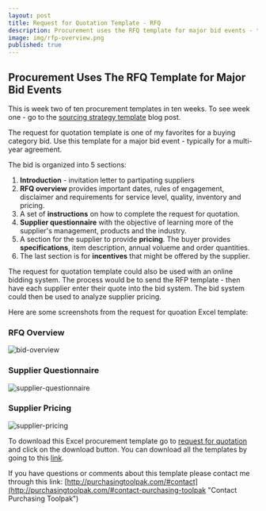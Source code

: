 ```yaml
---
layout: post
title: Request for Quotation Template - RFQ
description: Procurement uses the RFQ template for major bid events - typically for a multi-year agreement.
image: img/rfp-overview.png
published: true
---
```

## Procurement Uses The RFQ Template for Major Bid Events

This is week two of ten procurement templates in ten weeks. To see week one - go to the [sourcing strategy template]({{site.baseurl}}/2017/04/07/sourcing-strategy-template) blog post.

The request for quotation template is one of my favorites for a buying category bid. Use this template for a major bid event - typically for a multi-year agreement.

The bid is organized into 5 sections: <!--more-->
1. **Introduction** - invitation letter to partipating suppliers
2. **RFQ overview** provides important dates, rules of engagement, disclaimer and requirements for service level, quality, inventory and pricing.
3. A set of **instructions** on how to complete the request for quotation.
4. **Supplier questionnaire** with the objective of learning more of the supplier's management, products and the industry.
5. A section for the supplier to provide **pricing**. The buyer provides **specifications**, item description, annual volueme and order quantities.
6. The last section is for **incentives** that might be offered by the supplier.

The request for quotation template could also be used with an online bidding system. The process would be to send the RFP template - then have each supplier enter their quote into the bid system. The bid system could then be used to analyze supplier pricing.

Here are some screenshots from the request for quoation Excel template:
<div style="text-align:left" markdown="1">

### RFQ Overview

![bid-overview]({{site.baseurl}}/img/rfp-overview.png)

### Supplier Questionnaire

![supplier-questionnaire]({{site.baseurl}}/img/rfp-questionnaire.png)

### Supplier Pricing

![supplier-pricing]({{site.baseurl}}/img/rfp-pricing.png)

</div>

To download this Excel procurement template go to <a href="https://github.com/purchasingtoolpak/purchasingtoolpak/raw/master/strategic-sourcing/bid-analysis/rfp-major-bid-template.xlsx">request for quotation</a> and click on the download button. You can download all the templates by going to this <a href="http://purchasingtoolpak.com/#download-procurement-templates">link</a>.

If you have questions or comments about this template please contact me through this link:
[http://purchasingtoolpak.com/#contact](http://purchasingtoolpak.com/#contact-purchasing-toolpak "Contact Purchasing Toolpak")
